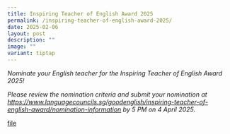 ```yaml
---
title: Inspiring Teacher of English Award 2025
permalink: /inspiring-teacher-of-english-award-2025/
date: 2025-02-06
layout: post
description: ""
image: ""
variant: tiptap
---
```

<p><em>Nominate your English teacher for the Inspiring Teacher of English Award 2025!&nbsp;</em>
</p>
<p><em>Please review the nomination criteria and submit your nomination at <a href="https://www.languagecouncils.sg/goodenglish/inspiring-teacher-of-english-award/nomination-information" rel="noopener noreferrer nofollow" target="_blank">https://www.languagecouncils.sg/goodenglish/inspiring-teacher-of-english-award/nomination-information</a> by 5 PM on 4 April 2025.</em>
</p>
<p><a href="/files/Announcements/Inspiring_Teacher_of_English_Award_2025.pdf" rel="noopener nofollow" target="_blank">file</a>
</p>